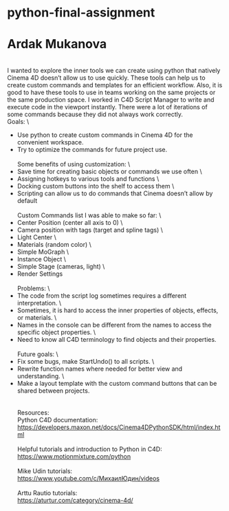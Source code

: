 # python-final-assignment
# Ardak Mukanova
\
I wanted to explore the inner tools we can create using python that natively Cinema 4D doesn’t allow us to use quickly. These tools can help us to create custom commands and templates for an efficient workflow. Also, it is good to have these tools to use in teams working on the same projects or the same production space.
I worked in C4D Script Manager to write and execute code in the viewport instantly. There were a lot of iterations of some commands because they did not always work correctly.
\
Goals:
\
- Use python to create custom commands in Cinema 4D for the convenient workspace. 
- Try to optimize the commands for future project use. 
\
\
Some benefits of using customization:
\ 
- Save time for creating basic objects or commands we use often
\
- Assigning hotkeys to various tools and functions
\
- Docking custom buttons into the shelf to access them 
\
- Scripting can allow us to do commands that Cinema doesn’t allow by default
\
\
Custom Commands list I was able to make so far:
\
- Center Position (center all axis to 0)
\
- Camera position with tags (target and spline tags)
\
- Light Center
\
- Materials (random color)
\
- Simple MoGraph
\
- Instance Object
\
- Simple Stage (cameras, light)
\
- Render Settings
\
\
Problems:
\
- The code from the script log sometimes requires a different interpretation.
\ 
- Sometimes, it is hard to access the inner properties of objects, effects, or materials. 
\
- Names in the console can be different from the names to access the specific object properties.
\
- Need to know all C4D terminology to find objects and their properties.
\
\
Future goals:
\
- Fix some bugs, make StartUndo() to all scripts.
\
- Rewrite function names where needed for better view and understanding.
\
- Make a layout template with the custom command buttons that can be shared between projects. 
\
\
\
Resources:
\
Python C4D documentation:
\
https://developers.maxon.net/docs/Cinema4DPythonSDK/html/index.html
\
\
Helpful tutorials and introduction to Python in C4D:
\
https://www.motionmixture.com/python
\
\
Mike Udin tutorials:
\
https://www.youtube.com/c/МихаилЮдин/videos
\
\
Arttu Rautio tutorials:
\
https://aturtur.com/category/cinema-4d/